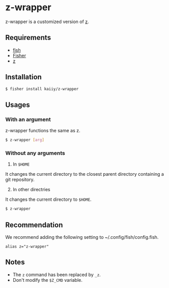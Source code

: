# z-wrapper

z-wrapper is a customized version of [z](https://github.com/jethrokuan/z).

## Requirements

- [fish](https://github.com/fish-shell/fish-shell)
- [Fisher](https://github.com/jorgebucaran/fisher)
- [z](https://github.com/jethrokuan/z)

## Installation

```sh
$ fisher install kaiiy/z-wrapper
```

## Usages

### With an argument

z-wrapper functions the same as z.

```sh
$ z-wrapper [arg]
```

### Without any arguments

1. In `$HOME`

It changes the current directory to the closest parent directory containing a git repository.

2. In other directries

It changes the current directory to `$HOME`.

```sh
$ z-wrapper
```

## Recommendation

We recommend adding the following setting to ~/.config/fish/config.fish.

```fish
alias z="z-wrapper"
```

## Notes

- The `z` command has been replaced by `_z`.
- Don't modify the `$Z_CMD` variable.
